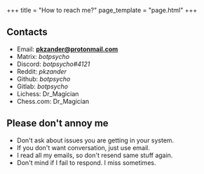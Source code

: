 +++
title = "How to reach me?"
page_template = "page.html"
+++


## Contacts
- Email: **pkzander@protonmail.com**
- Matrix: *botpsycho*
- Discord: *botpsycho#4121*
- Reddit: *pkzander*
- Github: *botpsycho*
- Gitlab: *botpsycho*
- Lichess: Dr_Magician
- Chess.com: Dr_Magician

## Please don't annoy me
- Don't ask about issues you are getting in your system.
- If you don't want conversation, just use email.
- I read all my emails, so don't resend same stuff again.
- Don't mind if I fail to respond. I miss sometimes.
